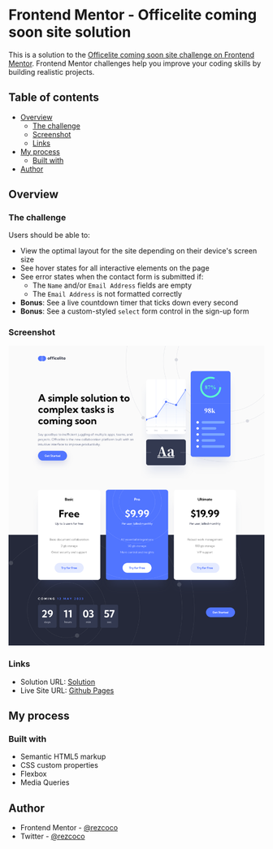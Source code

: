 # Frontend Mentor - Officelite coming soon site solution

This is a solution to the [Officelite coming soon site challenge on Frontend Mentor](https://www.frontendmentor.io/challenges/officelite-coming-soon-site-M4DIPNz8g). Frontend Mentor challenges help you improve your coding skills by building realistic projects. 

## Table of contents

- [Overview](#overview)
  - [The challenge](#the-challenge)
  - [Screenshot](#screenshot)
  - [Links](#links)
- [My process](#my-process)
  - [Built with](#built-with)
- [Author](#author)

## Overview

### The challenge

Users should be able to:

- View the optimal layout for the site depending on their device's screen size
- See hover states for all interactive elements on the page
- See error states when the contact form is submitted if:
  - The `Name` and/or `Email Address` fields are empty
  - The `Email Address` is not formatted correctly
- **Bonus**: See a live countdown timer that ticks down every second
- **Bonus**: See a custom-styled `select` form control in the sign-up form

### Screenshot

![Desktop preview](./screenshots/desktop.png)

### Links

- Solution URL: [Solution](https://your-solution-url.com)
- Live Site URL: [Github Pages](https://rezcoco.github.io/officelite/)

## My process

### Built with

- Semantic HTML5 markup
- CSS custom properties
- Flexbox
- Media Queries

## Author

- Frontend Mentor - [@rezcoco](https://www.frontendmentor.io/profile/rezcoco)
- Twitter - [@rezcoco](https://www.twitter.com/itsreanza)
